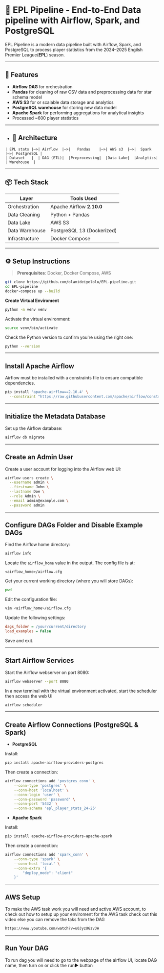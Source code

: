 # 📌 EPL Pipeline - End-to-End Data pipeline with Airflow, Spark, and PostgreSQL

EPL Pipeline is a modern data pipeline built with Airflow, Spark, and PostgreSQL to process player statistics from the 2024–2025 Engilsh Premier League(**EPL**) season.

---

## 🚀 Features

- **Airflow DAG** for orchestration
- **Pandas** for cleaning of raw CSV data and preprocessing data for star schema model
- **AWS S3** for or scalable data storage and analytics
- **PostgreSQL warehouse** for storing new data model
- **Apache Spark** for performing aggregations for analytical insights
- Processed ~600 player statistics

---

- ## 🧱 Architecture

```
| EPL stats |–>| Airflow  |–>|   Pandas    |–>| AWS s3  |–>|  Spark  |–>| PostgreSQL |
| Dataset   |  | DAG (ETL)|  |Preprocessing|  |Data Lake|  |Analytics|  | Warehouse  |
```

---

## 📦 Tech Stack

| Layer           | Tools Used                             |
|-----------------|----------------------------------------|
| Orchestration   | Apache Airflow **2.10.0**              |
| Data Cleaning   | Python + Pandas                        |
| Data Lake       | AWS S3                                 |
| Data Warehouse  | PostgreSQL 13 (Dockerized)             |
| Infrastructure  | Docker Compose                         |

---

## ⚙️ Setup Instructions
> **Prerequisites**: Docker, Docker Compose, AWS

```bash
git clone https://github.com/olamideiyelolu/EPL-pipeline.git
cd EPL-pipeline
docker-compose up --build
```

**Create Virtual Enviroment**

```sh
python -m venv venv
```

Activate the virtual environment:

```sh
source venv/bin/activate
```

Check the Python version to confirm you're using the right one:

```sh
python --version
```
---

## Install Apache Airflow

Airflow must be installed with a constraints file to ensure compatible dependencies.

```sh
pip install 'apache-airflow==2.10.4' \
  --constraint "https://raw.githubusercontent.com/apache/airflow/constraints-2.10.4/constraints-3.12.txt"
```

---

## Initialize the Metadata Database

Set up the Airflow database:

```sh
airflow db migrate
```

---

## Create an Admin User

Create a user account for logging into the Airflow web UI:

```sh
airflow users create \
  --username admin \
  --firstname John \
  --lastname Doe \
  --role Admin \
  --email admin@example.com \
  --password admin
```

---

## Configure DAGs Folder and Disable Example DAGs

Find the Airflow home directory:

```sh
airflow info
```

Locate the `airflow_home` value in the output. The config file is at:

```
<airflow_home>/airflow.cfg
```

Get your current working directory (where you will store DAGs):

```sh
pwd
```

Edit the configuration file:

```sh
vim <airflow_home>/airflow.cfg
```

Update the following settings:

```ini
dags_folder = /your/current/directory
load_examples = False
```

Save and exit.

---

## Start Airflow Services

Start the Airflow webserver on port 8080:

```sh
airflow webserver --port 8080
```

In a new terminal with the virtual environment activated, start the scheduler then access the web UI

```sh
airflow scheduler
```

---

## Create Airflow Connections (PostgreSQL & Spark)
- **PostgreSQL**

Install:
```bash
pip install apache-airflow-providers-postgres
```
Then create a connection:
```bash
airflow connections add 'postgres_conn' \
    --conn-type 'postgres' \
    --conn-host 'localhost' \
    --conn-login 'user' \
    --conn-password 'password' \
    --conn-port '5432' \
    --conn-schema 'epl_player_stats_24-25'

```
- **Apache Spark**

Install:
```bash
pip install apache-airflow-providers-apache-spark
```
Then create a connection:
```bash
airflow connections add 'spark_conn' \
    --conn-type 'spark' \
    --conn-host 'local' \
    --conn-extra '{
        "deploy_mode": "client"
    }'

```
---

## AWS Setup

To make the AWS task work you will need and active AWS account, to check out how to setup up your enviroment 
for the AWS task check out this video else you can remove the taks from the DAG
```sh
https://www.youtube.com/watch?v=u0JyzUGzvJA
```

---

## Run Your DAG

To run dag you will need to go to the webpage of the airflow UI, locate DAG name, 
then turn on or click the run▶️ button











